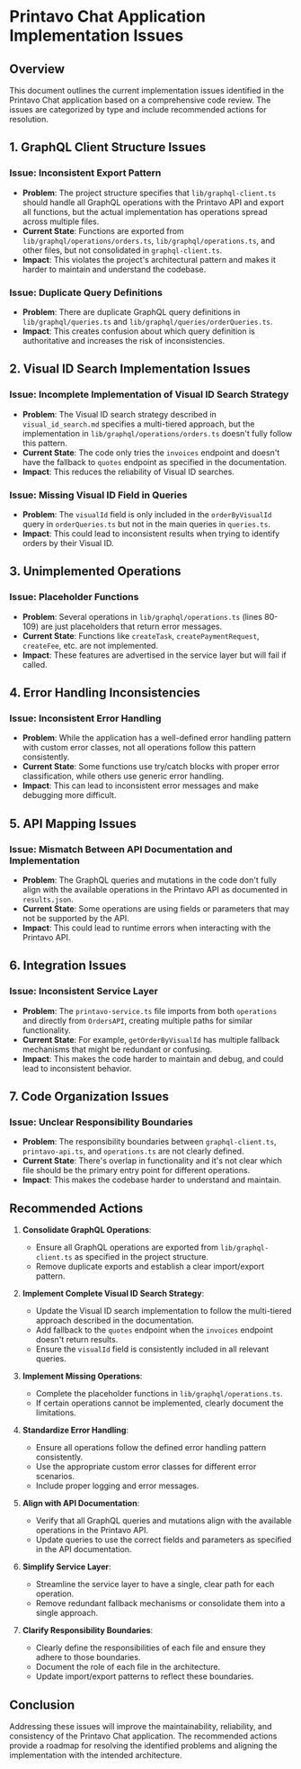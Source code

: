 # Printavo Chat Application Implementation Issues

## Overview

This document outlines the current implementation issues identified in the Printavo Chat application based on a comprehensive code review. The issues are categorized by type and include recommended actions for resolution.

## 1. GraphQL Client Structure Issues

### Issue: Inconsistent Export Pattern
- **Problem**: The project structure specifies that `lib/graphql-client.ts` should handle all GraphQL operations with the Printavo API and export all functions, but the actual implementation has operations spread across multiple files.
- **Current State**: Functions are exported from `lib/graphql/operations/orders.ts`, `lib/graphql/operations.ts`, and other files, but not consolidated in `graphql-client.ts`.
- **Impact**: This violates the project's architectural pattern and makes it harder to maintain and understand the codebase.

### Issue: Duplicate Query Definitions
- **Problem**: There are duplicate GraphQL query definitions in `lib/graphql/queries.ts` and `lib/graphql/queries/orderQueries.ts`.
- **Impact**: This creates confusion about which query definition is authoritative and increases the risk of inconsistencies.

## 2. Visual ID Search Implementation Issues

### Issue: Incomplete Implementation of Visual ID Search Strategy
- **Problem**: The Visual ID search strategy described in `visual_id_search.md` specifies a multi-tiered approach, but the implementation in `lib/graphql/operations/orders.ts` doesn't fully follow this pattern.
- **Current State**: The code only tries the `invoices` endpoint and doesn't have the fallback to `quotes` endpoint as specified in the documentation.
- **Impact**: This reduces the reliability of Visual ID searches.

### Issue: Missing Visual ID Field in Queries
- **Problem**: The `visualId` field is only included in the `orderByVisualId` query in `orderQueries.ts` but not in the main queries in `queries.ts`.
- **Impact**: This could lead to inconsistent results when trying to identify orders by their Visual ID.

## 3. Unimplemented Operations

### Issue: Placeholder Functions
- **Problem**: Several operations in `lib/graphql/operations.ts` (lines 80-109) are just placeholders that return error messages.
- **Current State**: Functions like `createTask`, `createPaymentRequest`, `createFee`, etc. are not implemented.
- **Impact**: These features are advertised in the service layer but will fail if called.

## 4. Error Handling Inconsistencies

### Issue: Inconsistent Error Handling
- **Problem**: While the application has a well-defined error handling pattern with custom error classes, not all operations follow this pattern consistently.
- **Current State**: Some functions use try/catch blocks with proper error classification, while others use generic error handling.
- **Impact**: This can lead to inconsistent error messages and make debugging more difficult.

## 5. API Mapping Issues

### Issue: Mismatch Between API Documentation and Implementation
- **Problem**: The GraphQL queries and mutations in the code don't fully align with the available operations in the Printavo API as documented in `results.json`.
- **Current State**: Some operations are using fields or parameters that may not be supported by the API.
- **Impact**: This could lead to runtime errors when interacting with the Printavo API.

## 6. Integration Issues

### Issue: Inconsistent Service Layer
- **Problem**: The `printavo-service.ts` file imports from both `operations` and directly from `OrdersAPI`, creating multiple paths for similar functionality.
- **Current State**: For example, `getOrderByVisualId` has multiple fallback mechanisms that might be redundant or confusing.
- **Impact**: This makes the code harder to maintain and debug, and could lead to inconsistent behavior.

## 7. Code Organization Issues

### Issue: Unclear Responsibility Boundaries
- **Problem**: The responsibility boundaries between `graphql-client.ts`, `printavo-api.ts`, and `operations.ts` are not clearly defined.
- **Current State**: There's overlap in functionality and it's not clear which file should be the primary entry point for different operations.
- **Impact**: This makes the codebase harder to understand and maintain.

## Recommended Actions

1. **Consolidate GraphQL Operations**: 
   - Ensure all GraphQL operations are exported from `lib/graphql-client.ts` as specified in the project structure.
   - Remove duplicate exports and establish a clear import/export pattern.

2. **Implement Complete Visual ID Search Strategy**: 
   - Update the Visual ID search implementation to follow the multi-tiered approach described in the documentation.
   - Add fallback to the `quotes` endpoint when the `invoices` endpoint doesn't return results.
   - Ensure the `visualId` field is consistently included in all relevant queries.

3. **Implement Missing Operations**: 
   - Complete the placeholder functions in `lib/graphql/operations.ts`.
   - If certain operations cannot be implemented, clearly document the limitations.

4. **Standardize Error Handling**: 
   - Ensure all operations follow the defined error handling pattern consistently.
   - Use the appropriate custom error classes for different error scenarios.
   - Include proper logging and error messages.

5. **Align with API Documentation**: 
   - Verify that all GraphQL queries and mutations align with the available operations in the Printavo API.
   - Update queries to use the correct fields and parameters as specified in the API documentation.

6. **Simplify Service Layer**: 
   - Streamline the service layer to have a single, clear path for each operation.
   - Remove redundant fallback mechanisms or consolidate them into a single approach.

7. **Clarify Responsibility Boundaries**: 
   - Clearly define the responsibilities of each file and ensure they adhere to those boundaries.
   - Document the role of each file in the architecture.
   - Update import/export patterns to reflect these boundaries.

## Conclusion

Addressing these issues will improve the maintainability, reliability, and consistency of the Printavo Chat application. The recommended actions provide a roadmap for resolving the identified problems and aligning the implementation with the intended architecture.